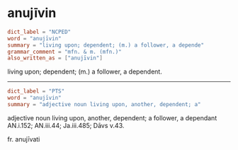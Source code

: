 # anujīvin

``` toml
dict_label = "NCPED"
word = "anujīvin"
summary = "living upon; dependent; (m.) a follower, a depende"
grammar_comment = "mfn. & m. (mfn.)"
also_written_as = ["anujīvin"]
```

living upon; dependent; (m.) a follower, a dependent.

--------------------

``` toml
dict_label = "PTS"
word = "anujīvin"
summary = "adjective noun living upon, another, dependent; a"
```

adjective noun living upon, another, dependent; a follower, a dependant AN.i.152; AN.iii.44; Ja.iii.485; Dāvs v.43.

fr. anujīvati

